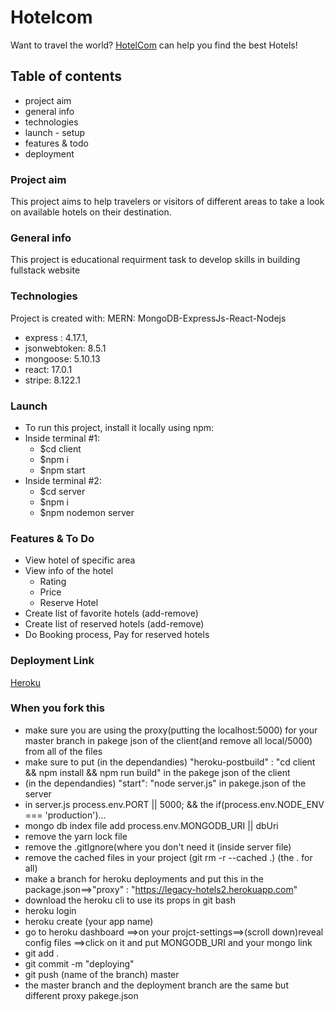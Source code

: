 # Hotelcom
Want to travel the world? [HotelCom](https://legacy-hotels2.herokuapp.com) can help you find the best Hotels!
## Table of contents
* project aim
* general info
* technologies
* launch - setup
* features & todo
* deployment
### Project aim 
This project aims to help travelers or visitors of different areas to take a look on available hotels on their destination.
### General info
This project is educational requirment task to develop skills in building fullstack website 
### Technologies
Project is created with:
MERN: MongoDB-ExpressJs-React-Nodejs
*  express : 4.17.1,
*  jsonwebtoken: 8.5.1
*  mongoose: 5.10.13
*  react: 17.0.1
*  stripe: 8.122.1
### Launch
* To run this project, install it locally using npm:
* Inside terminal #1:
    * $cd client 
    * $npm i
    * $npm start
* Inside terminal #2:
    * $cd server
    * $npm i
    * $npm nodemon server
### Features & To Do
* View hotel of specific area
* View info of the hotel
    * Rating
    * Price
    * Reserve Hotel
* Create list of favorite hotels (add-remove)
* Create list of reserved hotels (add-remove)
* Do Booking process, Pay for reserved hotels
### Deployment Link
[Heroku](https://legacy-hotels2.herokuapp.com)
### When you fork this
* make sure you are using the proxy(putting the localhost:5000) for your master branch in pakege json of the client(and remove all local/5000) from all of the files
* make sure to put (in the dependandies) "heroku-postbuild" : "cd client && npm install && npm run build" in the pakege json of the client
*  (in the dependandies) "start": "node server.js" in pakege.json of the server
* in server.js process.env.PORT || 5000; && the if(process.env.NODE_ENV === 'production')...
* mongo db index  file add  process.env.MONGODB_URI || dbUri
* remove the yarn lock file
* remove the .gitIgnore(where you don't need it (inside server file)
* remove the cached files in your project (git rm  -r --cached .) (the . for all)
* make a branch for heroku deployments and put this in the package.json==>"proxy" : "https://legacy-hotels2.herokuapp.com"
* download the heroku cli to use its props in git bash
* heroku login
* heroku create (your app name)
* go to heroku dashboard ==>on your projct-settings==>(scroll down)reveal config files ==>click on it and put MONGODB_URI and your mongo link
* git add .
* git commit -m "deploying"
* git push (name of the branch) master
* the master branch and the deployment branch are the same but different proxy pakege.json
